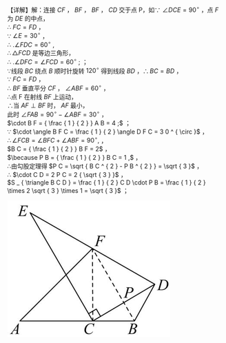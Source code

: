 【详解】解：连接 $C F$ ， $B F$ ， $B F$ ， $C D$ 交于点 P，如∵ $\angle D C E = 9 0 ^ { \circ }$ ，点 $F$ 为 $D E$ 的中点，  
∴ $F C = F D$ ，  
∵ $\angle E = 3 0 ^ { \circ }$ ，  
∴ $. \angle F D C = 6 0 ^ { \circ }$ ,  
$\therefore \triangle F C D$ 是等边三角形，  
∴ $. \angle D F C = \angle F C D = 6 0 ^ { \circ } \ ;$ ；  
∵线段 $B C$ 绕点 $B$ 顺时针旋转 $1 2 0 ^ { \circ }$ 得到线段 $B D$ ，$\therefore B C = B D$ ，  
∵ $F C = F D$ ，  
∴ $B F$ 垂直平分 $C F$ ， $\angle A B F = 6 0 ^ { \circ }$ ，  
∴点 F 在射线 $B F$ 上运动，  
∴当 $A F \perp B F$ 时， $A F$ 最小，  
此时 $\angle F A B = 9 0 ^ { \circ } - \angle A B F = 3 0 ^ { \circ }$ ，  
$\cdot B F = { \frac { 1 } { 2 } } A B = 4 ;$ ；  
∵ $\cdot \angle B F C = \frac { 1 } { 2 } \angle D F C = 3 0 ^ { \circ }$ ，  
$\therefore \angle F C B = \angle B F C + \angle A B F = 9 0 ^ { \circ } ,$ ，  
$B C = { \frac { 1 } { 2 } } B F = 2$ ，  
$\because P B = { \frac { 1 } { 2 } } B C = 1 ,$ ，  
∴由勾股定理得 $P C = \sqrt { B C ^ { 2 } - P B ^ { 2 } } = \sqrt { 3 }$ ，  
∴ $\cdot C D = 2 P C = 2 { \sqrt { 3 } }$ ，  
$S _ { \triangle B C D } = \frac { 1 } { 2 } C D \cdot P B = \frac { 1 } { 2 } \times 2 \sqrt { 3 } \times 1 = \sqrt { 3 }$ ；

![](<../../qs_image_DB/专题2-4_瓜豆轨最值模型：为什么我们喜欢手拉手（直线与曲线）（解析版）_/e581287c6d95ca17d37ec8a4e1292c9c80fa3119a043763e8a34381c27917048.jpg>)
